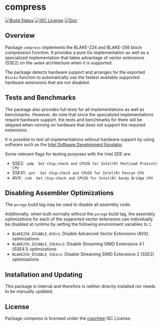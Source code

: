 compress
========

[![Build Status](https://github.com/decred/dcrd/workflows/Build%20and%20Test/badge.svg)](https://github.com/decred/dcrd/actions)
[![ISC License](https://img.shields.io/badge/license-ISC-blue.svg)](http://copyfree.org)
[![Doc](https://img.shields.io/badge/doc-reference-blue.svg)](https://pkg.go.dev/github.com/decred/dcrd/crypto/blake256/internal/compress)

## Overview

Package `compress` implements the BLAKE-224 and BLAKE-256 block compression
function.  It provides a pure Go implementation as well as a specialized
implementation that takes advantage of vector extensions (SSE2) on the `amd64`
architecture when it is supported.

The package detects hardware support and arranges for the exported `Blocks`
function to automatically use the fastest available supported hardware
extensions that are not disabled.

## Tests and Benchmarks

The package also provides full tests for all implementations as well as
benchmarks.  However, do note that since the specialized implementations require
hardware support, the tests and benchmarks for them will be skipped when running
on hardware that does not support the required extensions.

It is possible to test all implementations without hardware support by using
software such as the [Intel Software Development Emulator](https://www.intel.com/content/www/us/en/developer/articles/tool/software-development-emulator.html).

Some relevant flags for testing purposes with the Intel SDE are:

* SSE2:  `-p4p  Set chip-check and CPUID for Intel(R) Pentium4 Prescott CPU`
* SSE41: `-pnr  Set chip-check and CPUID for Intel(R) Penryn CPU`
* AVX:   `-snb  Set chip-check and CPUID for Intel(R) Sandy Bridge CPU`

## Disabling Assembler Optimizations

The `purego` build tag may be used to disable all assembly code.

Additionally, when built normally without the `purego` build tag, the assembly
optimizations for each of the supported vector extensions can individually be
disabled at runtime by setting the following environment variables to `1`.

* `BLAKE256_DISABLE_AVX=1`: Disable Advanced Vector Extensions (AVX) optimizations
* `BLAKE256_DISABLE_SSE41=1`: Disable Streaming SIMD Extensions 4.1 (SSE4.1) optimizations
* `BLAKE256_DISABLE_SSE2=1`: Disable Streaming SIMD Extensions 2 (SSE2) optimizations

## Installation and Updating

This package is internal and therefore is neither directly installed nor needs
to be manually updated.

## License

Package compress is licensed under the [copyfree](http://copyfree.org) ISC
License.
